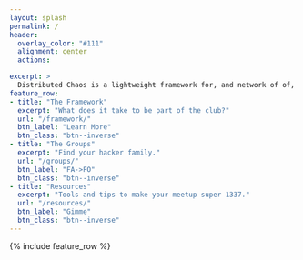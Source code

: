 ```yaml
---
layout: splash
permalink: /
header:
  overlay_color: "#111"
  alignment: center
  actions:

excerpt: >
  Distributed Chaos is a lightweight framework for, and network of of, community hacker meetups.
feature_row:
- title: "The Framework"
  excerpt: "What does it take to be part of the club?"
  url: "/framework/"
  btn_label: "Learn More"
  btn_class: "btn--inverse"
- title: "The Groups"
  excerpt: "Find your hacker family."
  url: "/groups/"
  btn_label: "FA->FO"
  btn_class: "btn--inverse"
- title: "Resources"
  excerpt: "Tools and tips to make your meetup super 1337."
  url: "/resources/"
  btn_label: "Gimme"
  btn_class: "btn--inverse"
---
```


{% include feature_row %}
